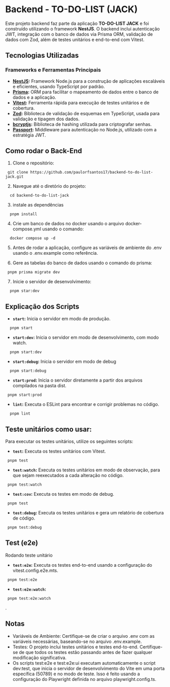 # Backend - TO-DO-LIST (JACK)

Este projeto backend faz parte da aplicação **TO-DO-LIST JACK** e foi construído utilizando o framework **NestJS**. O backend inclui autenticação JWT, integração com o banco de dados via Prisma ORM, validação de dados com Zod, além de testes unitários e end-to-end com Vitest.

## Tecnologias Utilizadas

### Frameworks e Ferramentas Principais

- **[NestJS](https://nestjs.com/):** Framework Node.js para a construção de aplicações escaláveis e eficientes, usando TypeScript por padrão.
- **[Prisma](https://www.prisma.io/):** ORM para facilitar o mapeamento de dados entre o banco de dados e a aplicação.
- **[Vitest](https://vitest.dev/):** Ferramenta rápida para execução de testes unitários e de cobertura.
- **[Zod](https://github.com/colinhacks/zod):** Biblioteca de validação de esquemas em TypeScript, usada para validação e tipagem dos dados.
- **[bcryptjs](https://www.npmjs.com/package/bcryptjs):** Biblioteca de hashing utilizada para criptografar senhas.
- **[Passport](https://www.passportjs.org/):** Middleware para autenticação no Node.js, utilizado com a estratégia JWT.

## Como rodar o Back-End
 
  1. Clone o repositório:
   ```
    git clone https://github.com/paulorfsantos17/backend-to-do-list-jack.git
  ```
  2. Navegue até o diretório do projeto:
  ```
    cd backend-to-do-list-jack
  ``` 

  3. instale as dependências
  ```
    pnpm install
  ```

  4. Crie um banco de dados no docker usando o arquivo docker-compose.yml usando o comando:
  ```
    docker compose up -d 
   ``` 
  5. Antes de rodar a aplicação, configure as variáveis de ambiente do .env usando o .env.example como referência.
  
  6. Gere as tabelas do banco de dados usando o comando do prisma: 
   ```
    pnpm prisma migrate dev 
   ``` 


  7. Inicie o servidor de desenvolvimento:
  ```
    pnpm star:dev
  ```

  ## Explicação dos Scripts

  - **`start`:** Inicia o servidor em modo de produção.
  ```
    pnpm start
  ```

  - **`start:dev`:** Inicia o servidor em modo de desenvolvimento, com modo watch.
  ```
    pnpm start:dev
  ```


  - **`start:debug`:** Inicia o servidor em modo de debug
  ```
    pnpm start:debug
  ```

  - **`start:prod`:** Inicia o servidor diretamente a partir dos arquivos compilados na pasta dist.
  ```
   pnpm start:prod
  ```
  - **`lint`:** Executa o ESLint para encontrar e corrigir problemas no código.
  ```
    pnpm lint
  ```



  ## Teste unitários como usar: 

  Para executar os testes unitários, utilize os seguintes scripts:

   - **`test`:** Executa os testes unitários com Vitest.
  ```
   pnpm test
  ```
  - **`test:watch`:** Executa os testes unitários em modo de observação, para que sejam reexecutados a cada alteração no código.
  ```
   pnpm test:watch
  ```

  - **`test:cov`:** Executa os testes em modo de debug.
  ```
   pnpm test
  ```
  
  - **`test:debug`:** Executa os testes unitários e gera um relatório de cobertura de código.
  ```
   pnpm test:debug
  ```


  ## Test (e2e)

  Rodando teste unitário
  - **`test:e2e`:**  Executa os testes end-to-end usando a configuração do vitest.config.e2e.mts.
   ```
    pnpm test:e2e
   ```
  
  - **`test:e2e:watch`:** 
  ```
   pnpm test:e2e:watch
  ```
.


  ## Notas
  - Variáveis de Ambiente: Certifique-se de criar o arquivo .env com as variáveis necessárias, baseando-se no arquivo .env.example.
  - Testes: O projeto inclui testes unitários e testes end-to-end. Certifique-se de que todos os testes estão passando antes de fazer qualquer modificação significativa.
  - Os scripts test:e2e e test:e2e:ui executam automaticamente o script dev:test, que inicia o servidor de desenvolvimento do Vite em uma porta específica (50789) e no modo de teste. Isso é feito usando a configuração do Playwright definida no arquivo playwright.config.ts.